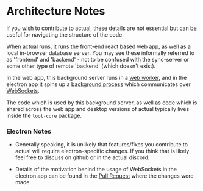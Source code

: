 # Architecture Notes

If you wish to contribute to actual, these details are not essential but can be useful for navigating the structure of the code. 

When actual runs, it runs the front-end react based web app, as well as a local in-browser database server. You may see these informally referred to as 'frontend' and 'backend' - not to be confused with the sync-server or some other type of remote 'backend' (which doesn't exist). 

In the web app, this background server runs in a [web worker](https://developer.mozilla.org/en-US/docs/Web/API/Web_Workers_API/Using_web_workers), and in the electron app it spins up a [background process](https://nodejs.org/dist/latest-v16.x/docs/api/child_process.html#child_processforkmodulepath-args-options) which communicates over [WebSockets](https://developer.mozilla.org/en-US/docs/Web/API/WebSockets_API).

The code which is used by this background server, as well as code which is shared across the web app and desktop versions of actual typically lives inside the `loot-core` package.

### Electron Notes

* Generally speaking, it is unlikely that features/fixes you contribute to actual will require electron-specific changes. If you think that is likely feel free to discuss on github or in the actual discord.

* Details of the motivation behind the usage of WebSockets in the electron app can be found in the [Pull Request](https://github.com/actualbudget/actual/pull/1003) where the changes were made.

